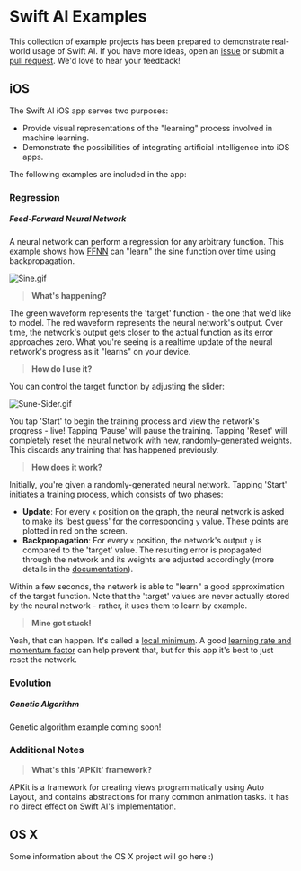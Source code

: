 # Swift AI Examples
This collection of example projects has been prepared to demonstrate real-world usage of Swift AI.  If you have more ideas, open an [issue](https://github.com/collinhundley/Swift-AI/issues) or submit a [pull request](https://github.com/collinhundley/Swift-AI/pulls).  We'd love to hear your feedback!

## iOS
The Swift AI iOS app serves two purposes:
- Provide visual representations of the "learning" process involved in machine learning.
- Demonstrate the possibilities of integrating artificial intelligence into iOS apps.

The following examples are included in the app:

### Regression
##### Feed-Forward Neural Network

A neural network can perform a regression for any arbitrary function. This example shows how [FFNN](https://github.com/collinhundley/Swift-AI/tree/master/Source#multi-layer-feed-forward-neural-network) can "learn" the sine function over time using backpropagation.

![Sine.gif](https://github.com/collinhundley/Swift-AI/blob/master/SiteAssets/Sine.gif?raw=true)

> **What's happening?**

The green waveform represents the 'target' function - the one that we'd like to model. The red waveform represents the neural network's output. Over time, the network's output gets closer to the actual function as its error approaches zero. What you're seeing is a realtime update of the neural network's progress as it "learns" on your device.

> **How do I use it?**

You can control the target function by adjusting the slider:

![Sune-Sider.gif](https://github.com/collinhundley/Swift-AI/blob/master/SiteAssets/Sine-Slider.gif?raw=true)

You tap 'Start' to begin the training process and view the network's progress - live! Tapping 'Pause' will pause the training. Tapping 'Reset' will completely reset the neural network with new, randomly-generated weights. This discards any training that has happened previously.

> **How does it work?**

Initially, you're given a randomly-generated neural network. Tapping 'Start' initiates a training process, which consists of two phases:
- **Update**: For every `x` position on the graph, the neural network is asked to make its 'best guess' for the corresponding `y` value. These points are plotted in red on the screen.
- **Backpropagation**: For every `x` position, the network's output `y` is compared to the 'target' value. The resulting error is propagated through the network and its weights are adjusted accordingly (more details in the [documentation](https://github.com/collinhundley/Swift-AI/tree/master/Source#training)).

Within a few seconds, the network is able to "learn" a good approximation of the target function. Note that the 'target' values are never actually stored by the neural network - rather, it uses them to learn by example.

> **Mine got stuck!**

Yeah, that can happen. It's called a [local minimum](http://mnemstudio.org/ai/nn/images/minima1.gif). A good [learning rate and momentum factor](https://github.com/collinhundley/Swift-AI/tree/master/Source#standard) can help prevent that, but for this app it's best to just reset the network.

### Evolution

##### Genetic Algorithm

Genetic algorithm example coming soon!


### Additional Notes

> **What's this 'APKit' framework?**

APKit is a framework for creating views programmatically using Auto Layout, and contains abstractions for many common animation tasks.  It has no direct effect on Swift AI's implementation.


## OS X

Some information about the OS X project will go here :)
